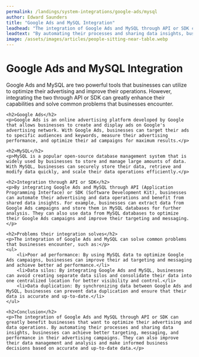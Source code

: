 ```yaml
---
permalink: /landings/system-integrations/google-ads/mysql
author: Edward Saunders
title: "Google Ads and MySQL Integration"
leadhead: "The integration of Google Ads and MySQL through API or SDK can greatly benefit businesses that want to optimize their advertising and data operations"
leadtext: "By automating their processes and sharing data insights, businesses can achieve better targeting, messaging, and performance in their advertising campaigns. They can also improve their data management and analysis and make informed business decisions based on accurate and up-to-date data."
image: /assets/images/articles/people-sitting-near-table.webp
---
```

<div class="arttext">	<h1>Google Ads and MySQL Integration</h1>
	<p>Google Ads and MySQL are two powerful tools that businesses can utilize to optimize their advertising and improve their operations. However, integrating the two through API or SDK can greatly enhance their capabilities and solve common problems that businesses encounter.</p>

	<h2>Google Ads</h2>
	<p>Google Ads is an online advertising platform developed by Google that allows businesses to create and display ads on Google's advertising network. With Google Ads, businesses can target their ads to specific audiences and keywords, measure their advertising performance, and optimize their ad campaigns for maximum results.</p>

	<h2>MySQL</h2>
	<p>MySQL is a popular open-source database management system that is widely used by businesses to store and manage large amounts of data. With MySQL, businesses can securely store their data, retrieve and modify data quickly, and scale their data operations efficiently.</p>

	<h2>Integration through API or SDK</h2>
	<p>By integrating Google Ads and MySQL through API (Application Programming Interface) or SDK (Software Development Kit), businesses can automate their advertising and data operations and benefit from shared data insights. For example, businesses can extract data from Google Ads campaigns and store them in MySQL databases for further analysis. They can also use data from MySQL databases to optimize their Google Ads campaigns and improve their targeting and messaging.</p>

	<h2>Problems their integration solves</h2>
	<p>The integration of Google Ads and MySQL can solve common problems that businesses encounter, such as:</p>
	<ul>
		<li>Poor ad performance: By using MySQL data to optimize Google Ads campaigns, businesses can improve their ad targeting and messaging and achieve better ad performance.</li>
		<li>Data silos: By integrating Google Ads and MySQL, businesses can avoid creating separate data silos and consolidate their data into one centralized location for better visibility and control.</li>
		<li>Data duplication: By synchronizing data between Google Ads and MySQL, businesses can prevent data duplication and ensure that their data is accurate and up-to-date.</li>
	</ul>

	<h2>Conclusion</h2>
	<p>The integration of Google Ads and MySQL through API or SDK can greatly benefit businesses that want to optimize their advertising and data operations. By automating their processes and sharing data insights, businesses can achieve better targeting, messaging, and performance in their advertising campaigns. They can also improve their data management and analysis and make informed business decisions based on accurate and up-to-date data.</p>
</div>